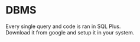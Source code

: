 # DBMS
Every single query and code is ran in SQL Plus. <br>
Download it from google and setup it in your system.
